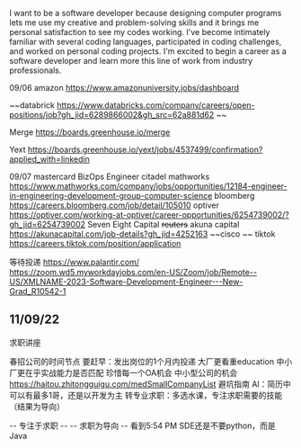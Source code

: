 I want to be a software developer because designing computer programs lets me use my creative and problem-solving skills and it brings me personal satisfaction to see my codes working. I've become intimately familiar with several coding languages, participated in coding challenges, and worked on personal coding projects. I'm excited to begin a career as a software developer and learn more this line of work from industry professionals.


09/06
amazon https://www.amazonuniversity.jobs/dashboard 

~~databrick https://www.databricks.com/company/careers/open-positions/job?gh_jid=6289866002&gh_src=62a881d62 ~~

Merge https://boards.greenhouse.io/merge 

Yext https://boards.greenhouse.io/yext/jobs/4537499/confirmation?applied_with=linkedin 

09/07
mastercard BizOps Engineer
citadel
mathworks https://www.mathworks.com/company/jobs/opportunities/12184-engineer-in-engineering-development-group-computer-science 
bloomberg https://careers.bloomberg.com/job/detail/105010 
optiver https://optiver.com/working-at-optiver/career-opportunities/6254739002/?gh_jid=6254739002 
Seven Eight Capital
~~reuters~~
akuna capital https://akunacapital.com/job-details?gh_jid=4252163 
~~cisco ~~
tiktok https://careers.tiktok.com/position/application 

等待投递
https://www.palantir.com/ 
https://zoom.wd5.myworkdayjobs.com/en-US/Zoom/job/Remote--US/XMLNAME-2023-Software-Development-Engineer---New-Grad_R10542-1 

## 11/09/22
求职讲座

春招公司的时间节点
要赶早：发出岗位的1个月内投递
大厂更看重education
中小厂更在乎实战能力是否匹配
珍惜每一个OA机会
中小型公司的机会 https://haitou.zhitongguigu.com/medSmallCompanyList 
避坑指南
AI：简历中可以有最多1哥，还是以开发为主
转专业求职：多选水课，专注求职需要的技能（结果为导向）

-- 专注于求职 -- 
-- 求职为导向 -- 
看到5:54 PM
SDE还是不要python，而是Java